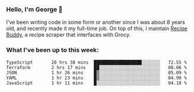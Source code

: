 ### Hello, I'm George 👋

I've been writing code in some form or another since I was about 8 years old, and recently made it my full-time job. On top of this, I maintain [Recipe Buddy](https://github.com/georgegebbett/recipe-buddy), a recipe scraper that interfaces with Grocy.  

<!--
**georgegebbett/georgegebbett** is a ✨ _special_ ✨ repository because its `README.md` (this file) appears on your GitHub profile.

Here are some ideas to get you started:

- 🔭 I’m currently working on ...
- 🌱 I’m currently learning ...
- 👯 I’m looking to collaborate on ...
- 🤔 I’m looking for help with ...
- 💬 Ask me about ...
- 📫 How to reach me: ...
- 😄 Pronouns: ...
- ⚡ Fun fact: ...
-->

### What I've been up to this week:
<!--START_SECTION:waka-->

```text
TypeScript       20 hrs 38 mins  ██████████████████░░░░░░░   72.55 %
Terraform        2 hrs 17 mins   ██░░░░░░░░░░░░░░░░░░░░░░░   08.06 %
JSON             1 hr 26 mins    █▒░░░░░░░░░░░░░░░░░░░░░░░   05.09 %
YAML             1 hr 23 mins    █▒░░░░░░░░░░░░░░░░░░░░░░░   04.90 %
JavaScript       1 hr 11 mins    █░░░░░░░░░░░░░░░░░░░░░░░░   04.18 %
```

<!--END_SECTION:waka-->
